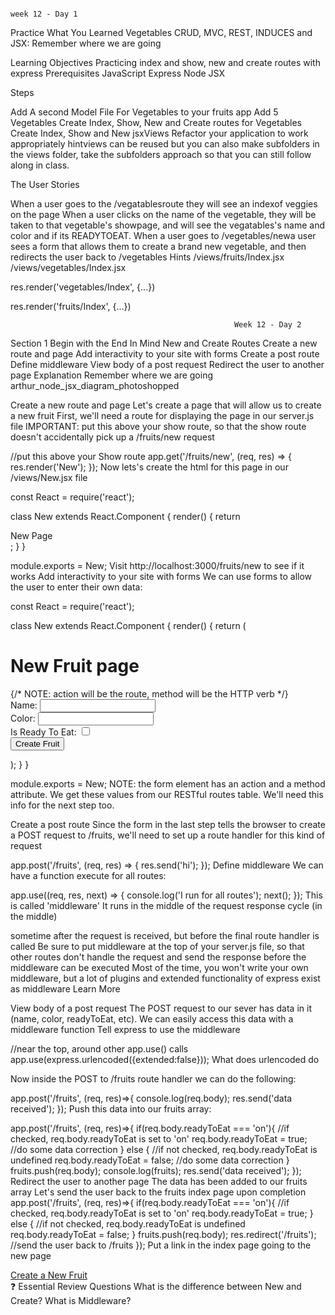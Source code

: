                                                                         
                                                                        week 12 - Day 1
Practice What You Learned
Vegetables
CRUD, MVC, REST, INDUCES and JSX: Remember where we are going

Learning Objectives
Practicing index and show, new and create routes with express
Prerequisites
JavaScript
Express
Node
JSX


Steps

Add A second Model File For Vegetables to your fruits app
Add 5 Vegetables
Create Index, Show, New and Create routes for Vegetables
Create Index, Show and New jsxViews
Refactor your application to work appropriately hintviews can be reused but you can also make subfolders in the views folder, take the subfolders approach so that you can still follow along in class.

The User Stories

When a user goes to the /vegatablesroute they will see an indexof veggies on the page
When a user clicks on the name of the vegetable, they will be taken to that vegetable's showpage, and will see the vegatables's name and color and if its READYTOEAT.
When a user goes to /vegetables/newa user sees a form that allows them to create a brand new vegetable, and then redirects the user back to /vegetables
Hints
/views/fruits/Index.jsx
/views/vegetables/Index.jsx

res.render('vegetables/Index', {...})

res.render('fruits/Index', {...})



                                                      
                                                      Week 12 - Day 2
Section 1
Begin with the End In Mind
New and Create Routes
Create a new route and page
Add interactivity to your site with forms
Create a post route
Define middleware
View body of a post request
Redirect the user to another page
Explanation
Remember where we are going
arthur_node_jsx_diagram_photoshopped

Create a new route and page
Let's create a page that will allow us to create a new fruit
First, we'll need a route for displaying the page in our server.js file IMPORTANT: put this above your show route, so that the show route doesn't accidentally pick up a /fruits/new request

//put this above your Show route
app.get('/fruits/new', (req, res) => {
    res.render('New');
});
Now lets's create the html for this page in our /views/New.jsx file

const React = require('react');

class New extends React.Component {
  render() {
    return <div>New Page</div>;
  }
}

module.exports = New;
Visit http://localhost:3000/fruits/new to see if it works
Add interactivity to your site with forms
We can use forms to allow the user to enter their own data:

   const React = require('react');

   class New extends React.Component {
     render() {
       return (
           <div>
               <h1>New Fruit page</h1>
               {/* NOTE: action will be the route, method will be the HTTP verb */}
               <form action="/fruits" method="POST">
                 Name: <input type="text" name="name" /><br/>
                 Color: <input type="text" name="color" /><br/>
                 Is Ready To Eat: <input type="checkbox" name="readyToEat" /><br/>
                 <input type="submit" name="" value="Create Fruit"/>
               </form>
           </div>);
       }
     }

   module.exports = New;
NOTE: the form element has an action and a method attribute. We get these values from our RESTful routes table. We'll need this info for the next step too.

Create a post route
Since the form in the last step tells the browser to create a POST request to /fruits, we'll need to set up a route handler for this kind of request

app.post('/fruits', (req, res) => {
    res.send('hi');
});
Define middleware
We can have a function execute for all routes:

app.use((req, res, next) => {
    console.log('I run for all routes');
    next();
});
This is called 'middleware'
It runs in the middle of the request response cycle (in the middle)

sometime after the request is received, but before the final route handler is called
Be sure to put middleware at the top of your server.js file, so that other routes don't handle the request and send the response before the middleware can be executed
Most of the time, you won't write your own middleware, but a lot of plugins and extended functionality of express exist as middleware
Learn More

View body of a post request
The POST request to our sever has data in it (name, color, readyToEat, etc).
We can easily access this data with a middleware function
Tell express to use the middleware

//near the top, around other app.use() calls
app.use(express.urlencoded({extended:false}));
What does urlencoded do

Now inside the POST to /fruits route handler we can do the following:

app.post('/fruits', (req, res)=>{
    console.log(req.body);
    res.send('data received');
});
Push this data into our fruits array:

app.post('/fruits', (req, res)=>{
    if(req.body.readyToEat === 'on'){ //if checked, req.body.readyToEat is set to 'on'
        req.body.readyToEat = true; //do some data correction
    } else { //if not checked, req.body.readyToEat is undefined
        req.body.readyToEat = false; //do some data correction
    }
    fruits.push(req.body);
    console.log(fruits);
    res.send('data received');
});
Redirect the user to another page
The data has been added to our fruits array
Let's send the user back to the fruits index page upon completion
app.post('/fruits', (req, res)=>{
    if(req.body.readyToEat === 'on'){ //if checked, req.body.readyToEat is set to 'on'
        req.body.readyToEat = true;
    } else { //if not checked, req.body.readyToEat is undefined
        req.body.readyToEat = false;
    }
    fruits.push(req.body);
    res.redirect('/fruits'); //send the user back to /fruits
});
Put a link in the index page going to the new page

<nav>
    <a href="/fruits/new">Create a New Fruit</a>
</nav>
❓ Essential Review Questions
What is the difference between New and Create?
What is Middleware?